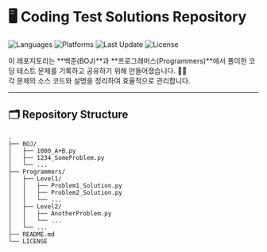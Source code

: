 # 🖥️ Coding Test Solutions Repository

![Languages](https://img.shields.io/badge/Language-Python%20%7C%20Java%20%7C%20C%2B%2B-brightgreen)
![Platforms](https://img.shields.io/badge/Platforms-BOJ%20%7C%20Programmers-blue)
![Last Update](https://img.shields.io/github/last-commit/your-username/your-repository-name)
![License](https://img.shields.io/github/license/your-username/your-repository-name)

이 레포지토리는 **백준(BOJ)**과 **프로그래머스(Programmers)**에서 풀이한 코딩 테스트 문제를 기록하고 공유하기 위해 만들어졌습니다. 🧑‍💻  
각 문제의 소스 코드와 설명을 정리하여 효율적으로 관리합니다.

---

## 🗂️ Repository Structure

```plaintext
.
├── BOJ/
│   ├── 1000_A+B.py
│   ├── 1234_SomeProblem.py
│   └── ...
├── Programmers/
│   ├── Level1/
│   │   ├── Problem1_Solution.py
│   │   ├── Problem2_Solution.py
│   │   └── ...
│   ├── Level2/
│   │   ├── AnotherProblem.py
│   │   └── ...
│   └── ...
├── README.md
└── LICENSE
